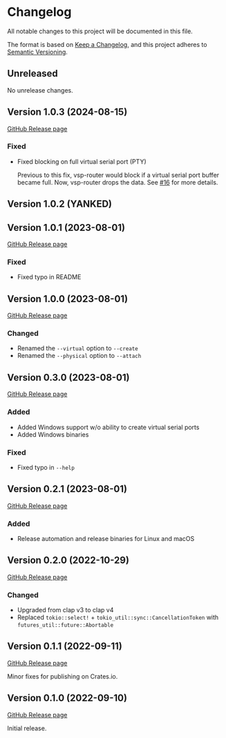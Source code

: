 # Changelog

All notable changes to this project will be documented in this file.

The format is based on [Keep a Changelog](https://keepachangelog.com/en/1.0.0/),
and this project adheres to [Semantic Versioning](https://semver.org/spec/v2.0.0.html).

## Unreleased

No unrelease changes.

## Version 1.0.3 (2024-08-15)

[GitHub Release page](https://github.com/rfdonnelly/vsp-router/releases/tag/v1.0.3)

### Fixed

- Fixed blocking on full virtual serial port (PTY)

  Previous to this fix, vsp-router would block if a virtual serial port buffer became full.
  Now, vsp-router drops the data.
  See [#16](https://github.com/rfdonnelly/vsp-router/pull/16) for more details.

## Version 1.0.2 (YANKED)

## Version 1.0.1 (2023-08-01)

[GitHub Release page](https://github.com/rfdonnelly/vsp-router/releases/tag/v1.0.1)

### Fixed

- Fixed typo in README

## Version 1.0.0 (2023-08-01)

[GitHub Release page](https://github.com/rfdonnelly/vsp-router/releases/tag/v1.0.0)

### Changed

- Renamed the `--virtual` option to `--create`
- Renamed the `--physical` option to `--attach`

## Version 0.3.0 (2023-08-01)

[GitHub Release page](https://github.com/rfdonnelly/vsp-router/releases/tag/v0.3.0)

### Added

- Added Windows support w/o ability to create virtual serial ports
- Added Windows binaries

### Fixed

- Fixed typo in `--help`

## Version 0.2.1 (2023-08-01)

[GitHub Release page](https://github.com/rfdonnelly/vsp-router/releases/tag/v0.2.1)

### Added

- Release automation and release binaries for Linux and macOS

## Version 0.2.0 (2022-10-29)

[GitHub Release page](https://github.com/rfdonnelly/vsp-router/releases/tag/v0.2.0)

### Changed

- Upgraded from clap v3 to clap v4
- Replaced `tokio::select!` + `tokio_util::sync::CancellationToken` with `futures_util::future::Abortable`

## Version 0.1.1 (2022-09-11)

[GitHub Release page](https://github.com/rfdonnelly/vsp-router/releases/tag/v0.1.1)

Minor fixes for publishing on Crates.io.

## Version 0.1.0 (2022-09-10)

[GitHub Release page](https://github.com/rfdonnelly/vsp-router/releases/tag/v0.1.0)

Initial release.
